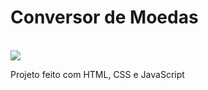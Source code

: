 <h1> Conversor de Moedas</h1>
<br>
<img src="https://github.com/beatrizcdsmartins/Conversor_Moedas/blob/master/assets/mockup-conversor.jpg?raw=true"/>
<p> Projeto feito com HTML, CSS e JavaScript </p>
<a link
